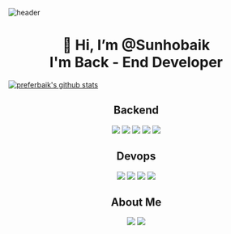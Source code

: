 ![header](https://capsule-render.vercel.app/api?type=wave&color=auto&height=300&section=header&text=Preferbaik&fontSize=70&desc=Back%20End%20Developer)

<div align=center><h1>👋 Hi, I’m @Sunhobaik <br> I'm Back - End Developer </h1></div>

[![preferbaik's github stats](https://github-readme-stats.vercel.app/api?username=preferbaik)](https://github.com/anuraghazra/github-readme-stats)


<!-- ![Python](https://img.shields.io/badge/python-purple.svg?logo=python&logoColor=white&style=for-the-badge) -->
<!-- ![Django](https://img.shields.io/badge/django-green.svg?logo=django&logoColor=white&style=for-the-badge) -->
<!-- ![Typescript](https://img.shields.io/badge/typescript-blue.svg?logo=typescript&logoColor=white&style=for-the-badge) -->
<!-- ![Nestjs](https://img.shields.io/badge/nestjs-black.svg?logo=nestjs&logoColor=red&style=for-the-badge) -->
<!-- ![Javascript](https://img.shields.io/badge/javascript-yellow.svg?logo=javascript&logoColor=black&style=for-the-badge)
 -->
 <div align=center><h2>Backend</h2></div>
 
<div align="center"><a target="_blank"><img src="https://img.shields.io/badge/python-purple.svg?logo=python&logoColor=white&style=for-the-badge"/></a> <a target="_blank"><img src="https://img.shields.io/badge/django-green.svg?logo=django&logoColor=white&style=for-the-badge"/></a> <a target="_blank"><img src="https://img.shields.io/badge/typescript-blue.svg?logo=typescript&logoColor=white&style=for-the-badge"/></a> <a target="_blank"><img src="https://img.shields.io/badge/nestjs-black.svg?logo=nestjs&logoColor=red&style=for-the-badge"/></a> <a target="_blank"><img src="https://img.shields.io/badge/javascript-yellow.svg?logo=javascript&logoColor=black&style=for-the-badge"/></a></div>
  
<div align=center><h2>Devops</h2></div>

<!-- ![Mysql](https://img.shields.io/badge/mysql-purple.svg?logo=mysql&logoColor=orange&style=for-the-badge) -->
<!-- ![Elasticsearch](https://img.shields.io/badge/elasticsearch-grey.svg?logo=elasticsearch&logoColor=white&style=for-the-badge) -->
<!-- ![Docker](https://img.shields.io/badge/docker-blue.svg?logo=docker&logoColor=white&style=for-the-badge) -->
<!-- ![AWS](https://img.shields.io/badge/awazon-orange.svg?logo=amazon&logoColor=white&style=for-the-badge)
 -->
<div align="center"><a target="_blank"><img src="https://img.shields.io/badge/mysql-purple.svg?logo=mysql&logoColor=orange&style=for-the-badge"/></a> <a target="_blank"><img src="https://img.shields.io/badge/elasticsearch-grey.svg?logo=elasticsearch&logoColor=white&style=for-the-badge"/></a> <a target="_blank"><img src="https://img.shields.io/badge/docker-blue.svg?logo=docker&logoColor=white&style=for-the-badge"/></a> <a target="_blank"><img src="https://img.shields.io/badge/awazon-orange.svg?logo=amazon&logoColor=white&style=for-the-badge"/></a> </div>


<div align=center><h2>About Me</h2></div>
<div align="center"><a href="https://www.preferbaik.com/" target="_blank"><img src="https://img.shields.io/badge/portfolio-red.svg?logo=Photopea&logoColor=white&style=for-the-badge"/></a> <a href="https://velog.io/@baik9261" target="_blank"><img src="https://img.shields.io/badge/velog-green.svg?logo=vimeo&logoColor=white&style=for-the-badge"/></a></div>










